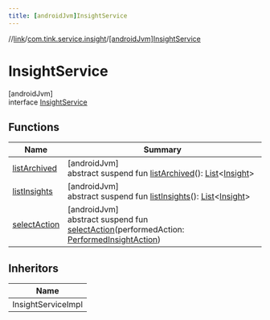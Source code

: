 ```yaml
---
title: [androidJvm]InsightService
---
```

//[link](../../../index.html)/[com.tink.service.insight](../index.html)/[[androidJvm]InsightService](index.html)



# InsightService



[androidJvm]\
interface [InsightService](index.html)



## Functions


| Name | Summary |
|---|---|
| [listArchived](list-archived.html) | [androidJvm]<br>abstract suspend fun [listArchived](list-archived.html)(): [List](https://kotlinlang.org/api/latest/jvm/stdlib/kotlin.collections/-list/index.html)&lt;[Insight](../../com.tink.model.insights/[android-jvm]-insight/index.html)&gt; |
| [listInsights](list-insights.html) | [androidJvm]<br>abstract suspend fun [listInsights](list-insights.html)(): [List](https://kotlinlang.org/api/latest/jvm/stdlib/kotlin.collections/-list/index.html)&lt;[Insight](../../com.tink.model.insights/[android-jvm]-insight/index.html)&gt; |
| [selectAction](select-action.html) | [androidJvm]<br>abstract suspend fun [selectAction](select-action.html)(performedAction: [PerformedInsightAction](../../com.tink.model.insights/[android-jvm]-performed-insight-action/index.html)) |


## Inheritors


| Name |
|---|
| InsightServiceImpl |

